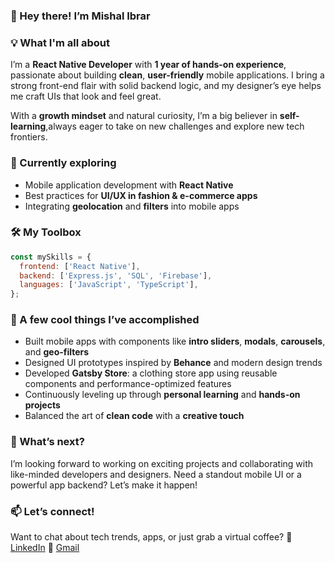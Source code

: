 ### 👋 Hey there! I’m Mishal Ibrar

### 💡 What I'm all about

I’m a **React Native Developer** with **1 year of hands-on experience**, passionate about building **clean**, **user-friendly** mobile applications. I bring a strong front-end flair with solid backend logic, and my designer’s eye helps me craft UIs that look and feel great.

With a **growth mindset** and natural curiosity, I’m a big believer in **self-learning**,always eager to take on new challenges and explore new tech frontiers.

### 🌱 Currently exploring

* Mobile application development with **React Native**
* Best practices for **UI/UX in fashion & e-commerce apps**
* Integrating **geolocation** and **filters** into mobile apps

### 🛠️ My Toolbox

```javascript
const mySkills = {
  frontend: ['React Native'],
  backend: ['Express.js', 'SQL', 'Firebase'],
  languages: ['JavaScript', 'TypeScript'],
};
```

### 💼 A few cool things I’ve accomplished

* Built mobile apps with components like **intro sliders**, **modals**, **carousels**, and **geo-filters**
* Designed UI prototypes inspired by **Behance** and modern design trends
* Developed **Gatsby Store**: a clothing store app using reusable components and performance-optimized features
* Continuously leveling up through **personal learning** and **hands-on projects**
* Balanced the art of **clean code** with a **creative touch**

### 🚀 What’s next?

I’m looking forward to working on exciting projects and collaborating with like-minded developers and designers.
Need a standout mobile UI or a powerful app backend? Let’s make it happen!

### 📫 Let’s connect!

Want to chat about tech trends, apps, or just grab a virtual coffee?
📎 [LinkedIn](https://linkedin.com/in/your-link)
📧 [Gmail](mailto:mishalibrar12@gmail.com)
